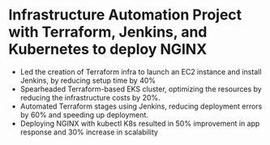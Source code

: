 #  Infrastructure Automation Project with Terraform, Jenkins, and Kubernetes to deploy NGINX 

- Led the creation of Terraform infra to launch an EC2 instance and install Jenkins, by reducing setup time by 40%
- Spearheaded Terraform-based EKS cluster, optimizing the resources by reducing the infrastructure costs by 20%.
- Automated Terraform stages using Jenkins, reducing deployment errors by 60% and speeding up deployment.
- Deploying NGINX with kubectl K8s resulted in 50% improvement in app response and 30% increase in scalability